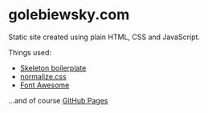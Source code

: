 # golebiewsky.com

Static site created using plain HTML, CSS and JavaScript.

Things used:
* [Skeleton boilerplate](http://getskeleton.com/)
* [normalize.css](https://github.com/necolas/normalize.css/)
* [Font Awesome](https://fontawesome.com)

...and of course [GitHub Pages](https://pages.github.com/)
